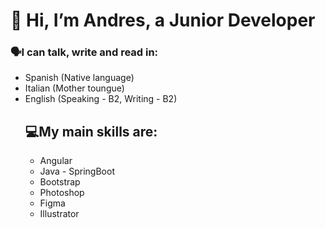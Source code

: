 <h1>👋 Hi, I’m Andres, a Junior Developer</h1>

<h3>🗣️I can talk, write and read in:</h3>
<ul>
 <li>
   Spanish (Native language)
 </li>
   <li>
   Italian (Mother toungue)
 </li>
   <li>
   English (Speaking - B2, Writing - B2)
 </li>


<div><h2>💻My main skills are:</h2>
<ul>
 <li>
   Angular
 </li>
   <li>
   Java - SpringBoot
 </li>
  <li>
   Bootstrap
 </li>
   <li>
   Photoshop
 </li>
      <li>
   Figma
 </li>
   <li>
   Illustrator
 </li>
</ul>
</div>

